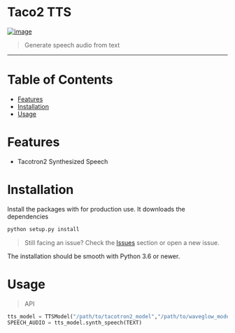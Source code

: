 # Taco2 TTS

[![image](https://img.shields.io/badge/code%20style-black-000000.svg)](https://github.com/python/black)

> Generate speech audio from text
---

# Table of Contents

* [Features](#features)
* [Installation](#installation)
* [Usage](#usage)

# Features

* Tacotron2 Synthesized Speech


# Installation
Install the packages with for production use. It downloads the dependencies
```bash
python setup.py install
```

> Still facing an issue? Check the [Issues](#issues) section or open a new issue.

The installation should be smooth with Python 3.6 or newer.

# Usage
> API
```python
tts_model = TTSModel("/path/to/tacotron2_model","/path/to/waveglow_model")
SPEECH_AUDIO = tts_model.synth_speech(TEXT)
```
